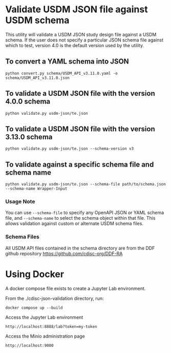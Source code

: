 # Validate USDM JSON file against USDM schema #
This utility will validate a USDM JSON study design file against a USDM schema.
If the user does not specify a particular JSON schema file against which to test, version 4.0 is the default version
used by the utility.

## To convert a YAML schema into JSON ##
```
python convert.py schema/USDM_API_v3.11.0.yaml -o schema/USDM_API_v3.11.0.json
```

## To validate a USDM JSON file with the version 4.0.0 schema ##
```
python validate.py usdm-json/te.json
```

## To validate a USDM JSON file with the version 3.13.0 schema ##
```
python validate.py usdm-json/te.json --schema-version v3
```

## To validate against a specific schema file and schema name ##
```
python validate.py usdm-json/te.json --schema-file path/to/schema.json --schema-name Wrapper-Input
```

### Usage Note
You can use `--schema-file` to specify any OpenAPI JSON or YAML schema file, and `--schema-name` to select the schema object within that file. This allows validation against custom or alternate USDM schema files.

### Schema Files
All USDM API files contained in the schema directory are from the DDF github repository https://github.com/cdisc-org/DDF-RA


# Using Docker #
A docker compose file exists to create a Jupyter Lab environment.

From the ./cdisc-json-validation directory, run:
```
docker compose up --build
```

Access the Jupyter Lab environment
```
http://localhost:8888/lab?token=my-token
```

Access the Minio administration page
```
http://localhost:9000
```